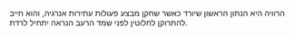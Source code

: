 הרוויה היא הנתון הראשון שיורד כאשר שחקן מבצע פעולות עתירות אנרגיה, והוא חייב להתרוקן לחלוטין לפני שמד הרעב הנראה יתחיל לרדת.